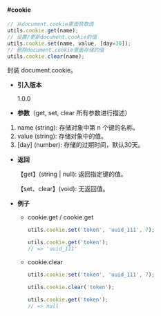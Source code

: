 #### #cookie

```javascript
// 从document.cookie里面获取值
utils.cookie.get(name);
// 设置/更新document.cookie的值
utils.cookie.set(name, value, [day=30]);
// 删除document.cookie里面存储的值
utils.cookie.clear(name);
```

封装 document.cookie。

- **引入版本**

    1.0.0

- **参数**（get, set, clear 所有参数进行描述）

1. name (string): 存储对象中第 n 个键的名称。
2. value (string): 存储对象中的值。
3. [day] (number): 存储的过期时间，默认30天。

- **返回**

    【get】(string | null): 返回指定键的值。

    【set、clear】(void): 无返回值。

- **例子**

    - cookie.get / cookie.get

        ```javascript
        utils.cookie.set('token', 'uuid_111', 7);

        utils.cookie.get('token');
        // => 'uuid_111'
        ```

    - cookie.clear

        ```javascript
        utils.cookie.set('token', 'uuid_111', 7);

        utils.cookie.clear('token');

        utils.cookie.get('token');
        // => null
        ```
